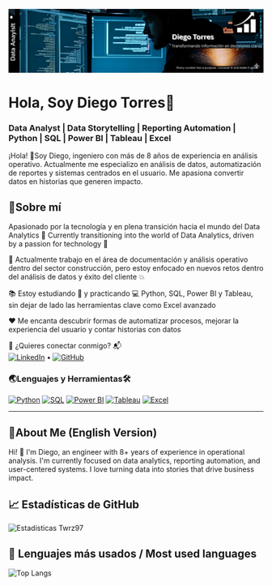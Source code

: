 <p align="center">
  <img src="assets/github%20portrait.png" alt="GitHub Portrait" />
</p>

# Hola, Soy Diego Torres🚀

### Data Analyst | Data Storytelling | Reporting Automation | Python | SQL | Power BI | Tableau | Excel

¡Hola! 👋Soy Diego, ingeniero con más de 8 años de experiencia en análisis operativo. Actualmente me especializo en análisis de datos, automatización de reportes y sistemas centrados en el usuario. Me apasiona convertir datos en historias que generen impacto.

## 🎯Sobre mí

Apasionado por la tecnología y en plena transición hacia el mundo del Data Analytics 🚀
Currently transitioning into the world of Data Analytics, driven by a passion for technology 🚀

📌 Actualmente trabajo en el área de documentación y análisis operativo dentro del sector construcción, pero estoy enfocado en nuevos retos dentro del análisis de datos y éxito del cliente 💥

📚 Estoy estudiando 🧠 y practicando 💻 Python, SQL, Power BI y Tableau, sin dejar de lado las herramientas clave como Excel avanzado

❤️ Me encanta descubrir formas de automatizar procesos, mejorar la experiencia del usuario y contar historias con datos

📩 ¿Quieres conectar conmigo? 📬  
[![LinkedIn](https://img.shields.io/badge/LinkedIn-blue?style=for-the-badge&logo=linkedin)](https://www.linkedin.com/in/diego-torres-b2602b255) • [![GitHub](https://img.shields.io/badge/GitHub-black?style=for-the-badge&logo=github)](https://github.com/Twrz97)


### 🌏Lenguajes y Herramientas🛠️
[![Python](https://img.shields.io/badge/Python-3776AB?style=for-the-badge&logo=python&logoColor=white)](https://www.python.org/)
[![SQL](https://img.shields.io/badge/SQL-4479A1?style=for-the-badge&logo=mysql&logoColor=white)](https://www.mysql.com/)
[![Power BI](https://img.shields.io/badge/Power%20BI-F2C811?style=for-the-badge&logo=powerbi&logoColor=black)](https://powerbi.microsoft.com/)
[![Tableau](https://img.shields.io/badge/Tableau-E97627?style=for-the-badge&logo=tableau&logoColor=white)](https://www.tableau.com/)
[![Excel](https://img.shields.io/badge/Excel-217346?style=for-the-badge&logo=microsoft-excel&logoColor=white)](https://www.microsoft.com/en-us/microsoft-365/excel)

---

## 🎯About Me (English Version)

Hi! 👋 I'm Diego, an engineer with 8+ years of experience in operational analysis. I'm currently focused on data analytics, reporting automation, and user-centered systems. I love turning data into stories that drive business impact.


## 📈 Estadísticas de GitHub

![Estadísticas Twrz97](https://github-readme-stats.vercel.app/api?username=Twrz97&show_icons=true&theme=radical)

## 🧠 Lenguajes más usados / Most used languages

![Top Langs](https://github-readme-stats.vercel.app/api/top-langs/?username=Twrz97&layout=compact&theme=tokyonight)

